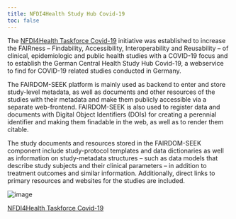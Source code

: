 ```yaml
---
title: NFDI4Health Study Hub Covid-19
toc: false
---
```


The [NFDI4Health Taskforce Covid-19](https://www.nfdi4health.de/en/task-force-covid-19.html) initiative was established to increase the FAIRness – Findability, Accessibility, Interoperability and Reusability – of clinical, epidemiologic and public health studies with a COVID-19 focus and to establish the German Central Health Study Hub Covid-19, a webservice to find for COVID-19 related studies conducted in Germany. 

The FAIRDOM-SEEK platform is mainly used as backend to enter and store study-level metadata, as well as documents and other resources of the studies with their metadata and make them publicly accessible via a separate web-frontend. FAIRDOM-SEEK is also used to register data and documents with Digital Object Identifiers (DOIs) for creating a perennial identifier and making them finadable in the web, as well as to render them citable.

The study documents and resources stored in the FAIRDOM-SEEK component include study-protocol templates and data dictionaries as well as information on study-metadata structures – such as data models that describe study subjects and their clinical parameters – in addition to treatment outcomes and similar information. Additionally, direct links to primary resources and websites for the studies are included.

![image](https://user-images.githubusercontent.com/10076270/136037650-f6727f68-ac7a-4512-a88a-9e226ef9e8ce.png)


[NFDI4Health Taskforce Covid-19](https://www.nfdi4health.de/en/task-force-covid-19.html)
